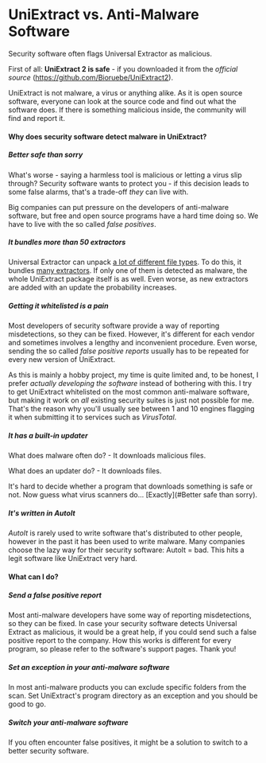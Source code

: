 # UniExtract vs. Anti-Malware Software

Security software often flags Universal Extractor as malicious.

First of all: **UniExtract 2 is safe** - if you downloaded it from the *official source* (https://github.com/Bioruebe/UniExtract2).

UniExtract is not malware, a virus or anything alike. As it is open source software, everyone can look at the source code and find out what the software does. If there is something malicious inside, the community will find and report it.



#### Why does security software detect malware in UniExtract?

##### Better safe than sorry

What's worse - saying a harmless tool is malicious or letting a virus slip through?
Security software wants to protect you - if this decision leads to some false alarms, that's a trade-off *they* can live with.

Big companies can put pressure on the developers of anti-malware software, but free and open source programs have a hard time doing so. We have to live with the so called *false positives*.

##### It bundles more than 50 extractors

Universal Extractor can unpack [a lot of different file types](FORMATS.md). To do this, it bundles [many extractors](../helper_binaries_info.txt). If only one of them is detected as malware, the whole UniExtract package itself is as well. Even worse, as new extractors are added with an update the probability increases.

##### Getting it whitelisted is a pain

Most developers of security software provide a way of reporting misdetections, so they can be fixed. However, it's different for each vendor and sometimes involves a lengthy and inconvenient procedure. Even worse, sending the so called *false positive reports* usually has to be repeated for every new version of UniExtract.

As this is mainly a hobby project, my time is quite limited and, to be honest, I prefer *actually developing the software* instead of bothering with this. I try to get UniExtract whitelisted on the most common anti-malware software, but making it work on *all* existing security suites is just not possible for me. That's the reason why you'll usually see between 1 and 10 engines flagging it when submitting it to services such as *VirusTotal*.

##### It has a built-in updater

What does malware often do? - It downloads malicious files.

What does an updater do? - It downloads files.

It's hard to decide whether a program that downloads something is safe or not. Now guess what virus scanners do... [Exactly](#Better safe than sorry).

##### It's written in AutoIt

*AutoIt* is rarely used to write software that's distributed to other people, however in the past it has been used to write malware. Many companies choose the lazy way for their security software: AutoIt = bad. This hits a legit software like UniExtract very hard.



#### What can I do?

##### Send a false positive report

Most anti-malware developers have some way of reporting misdetections, so they can be fixed. In case your security software detects Universal Extract as malicious, it would be a great help, if you could send such a false positive report to the company. How this works is different for every program, so please refer to the software's support pages. Thank you!

##### Set an exception in your anti-malware software

In most anti-malware products you can exclude specific folders from the scan. Set UniExtract's program directory as an exception and you should be good to go.

##### Switch your anti-malware software

If you often encounter false positives, it might be a solution to switch to a better security software.

